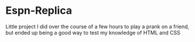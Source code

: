 # Espn-Replica

Little project I did over the course of a few hours to play a prank on a friend, but ended up being a good way to test my knowledge of HTML and CSS

